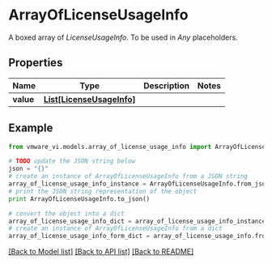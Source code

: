 # ArrayOfLicenseUsageInfo

A boxed array of *LicenseUsageInfo*. To be used in *Any* placeholders. 

## Properties
Name | Type | Description | Notes
------------ | ------------- | ------------- | -------------
**value** | [**List[LicenseUsageInfo]**](LicenseUsageInfo.md) |  | 

## Example

```python
from vmware_vi.models.array_of_license_usage_info import ArrayOfLicenseUsageInfo

# TODO update the JSON string below
json = "{}"
# create an instance of ArrayOfLicenseUsageInfo from a JSON string
array_of_license_usage_info_instance = ArrayOfLicenseUsageInfo.from_json(json)
# print the JSON string representation of the object
print ArrayOfLicenseUsageInfo.to_json()

# convert the object into a dict
array_of_license_usage_info_dict = array_of_license_usage_info_instance.to_dict()
# create an instance of ArrayOfLicenseUsageInfo from a dict
array_of_license_usage_info_form_dict = array_of_license_usage_info.from_dict(array_of_license_usage_info_dict)
```
[[Back to Model list]](../README.md#documentation-for-models) [[Back to API list]](../README.md#documentation-for-api-endpoints) [[Back to README]](../README.md)


